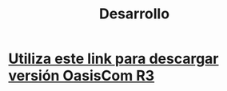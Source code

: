 ﻿---
layout: default
title: Desarrollo
permalink: /Desarrollo/descargarversionr3
editable: si
---

# [Utiliza este link para descargar versión OasisCom R3](http://www.oasis.co/es-es/recursos/descargas.aspx) 




